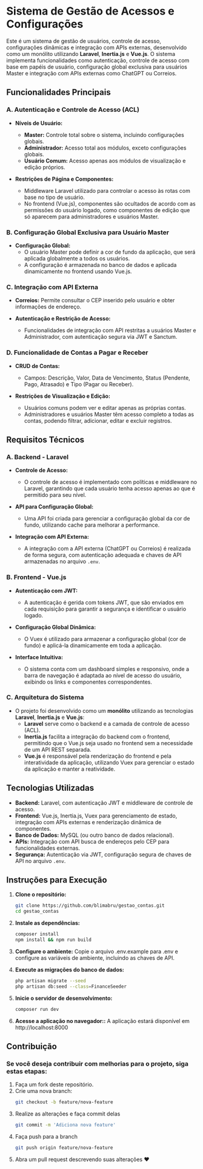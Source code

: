 # Sistema de Gestão de Acessos e Configurações

Este é um sistema de gestão de usuários, controle de acesso, configurações dinâmicas e integração com APIs externas, desenvolvido como um monólito utilizando **Laravel**, **Inertia.js** e **Vue.js**. O sistema implementa funcionalidades como autenticação, controle de acesso com base em papéis de usuário, configuração global exclusiva para usuários Master e integração com APIs externas como ChatGPT ou Correios.

## Funcionalidades Principais

### A. Autenticação e Controle de Acesso (ACL)
- **Níveis de Usuário:**
  - **Master:** Controle total sobre o sistema, incluindo configurações globais.
  - **Administrador:** Acesso total aos módulos, exceto configurações globais.
  - **Usuário Comum:** Acesso apenas aos módulos de visualização e edição próprios.
  
- **Restrições de Página e Componentes:**
  - Middleware Laravel utilizado para controlar o acesso às rotas com base no tipo de usuário.
  - No frontend (Vue.js), componentes são ocultados de acordo com as permissões do usuário logado, como componentes de edição que só aparecem para administradores e usuários Master.

### B. Configuração Global Exclusiva para Usuário Master
- **Configuração Global:**
  - O usuário Master pode definir a cor de fundo da aplicação, que será aplicada globalmente a todos os usuários.
  - A configuração é armazenada no banco de dados e aplicada dinamicamente no frontend usando Vue.js.

### C. Integração com API Externa
  - **Correios:** Permite consultar o CEP inserido pelo usuário e obter informações de endereço.

- **Autenticação e Restrição de Acesso:**
  - Funcionalidades de integração com API restritas a usuários Master e Administrador, com autenticação segura via JWT e Sanctum.

### D. Funcionalidade de Contas a Pagar e Receber
- **CRUD de Contas:**
  - Campos: Descrição, Valor, Data de Vencimento, Status (Pendente, Pago, Atrasado) e Tipo (Pagar ou Receber).
  
- **Restrições de Visualização e Edição:**
  - Usuários comuns podem ver e editar apenas as próprias contas.
  - Administradores e usuários Master têm acesso completo a todas as contas, podendo filtrar, adicionar, editar e excluir registros.

## Requisitos Técnicos

### A. Backend - Laravel
- **Controle de Acesso:**
  - O controle de acesso é implementado com políticas e middleware no Laravel, garantindo que cada usuário tenha acesso apenas ao que é permitido para seu nível.
  
- **API para Configuração Global:**
  - Uma API foi criada para gerenciar a configuração global da cor de fundo, utilizando cache para melhorar a performance.
  
- **Integração com API Externa:**
  - A integração com a API externa (ChatGPT ou Correios) é realizada de forma segura, com autenticação adequada e chaves de API armazenadas no arquivo `.env`.

### B. Frontend - Vue.js
- **Autenticação com JWT:**
  - A autenticação é gerida com tokens JWT, que são enviados em cada requisição para garantir a segurança e identificar o usuário logado.

- **Configuração Global Dinâmica:**
  - O Vuex é utilizado para armazenar a configuração global (cor de fundo) e aplicá-la dinamicamente em toda a aplicação.

- **Interface Intuitiva:**
  - O sistema conta com um dashboard simples e responsivo, onde a barra de navegação é adaptada ao nível de acesso do usuário, exibindo os links e componentes correspondentes.

### C. Arquitetura do Sistema
- O projeto foi desenvolvido como um **monólito** utilizando as tecnologias **Laravel**, **Inertia.js** e **Vue.js**:
  - **Laravel** serve como o backend e a camada de controle de acesso (ACL).
  - **Inertia.js** facilita a integração do backend com o frontend, permitindo que o Vue.js seja usado no frontend sem a necessidade de um API REST separada.
  - **Vue.js** é responsável pela renderização do frontend e pela interatividade da aplicação, utilizando Vuex para gerenciar o estado da aplicação e manter a reatividade.

## Tecnologias Utilizadas

- **Backend:** Laravel, com autenticação JWT e middleware de controle de acesso.
- **Frontend:** Vue.js, Inertia.js, Vuex para gerenciamento de estado, integração com APIs externas e renderização dinâmica de componentes.
- **Banco de Dados:** MySQL (ou outro banco de dados relacional).
- **APIs:** Integração com API busca de endereços pelo CEP para funcionalidades externas.
- **Segurança:** Autenticação via JWT, configuração segura de chaves de API no arquivo `.env`.


## Instruções para Execução

1. **Clone o repositório:**
   ```bash
   git clone https://github.com/blimabru/gestao_contas.git
   cd gestao_contas
   ```

2. **Instale as dependências:**
   ```bash
   composer install
   npm install && npm run build
   ```

3. **Configure o ambiente:** Copie o arquivo .env.example para .env e configure as variáveis de ambiente, incluindo as chaves de API.

4. **Execute as migrações do banco de dados:**
   ```bash
   php artisan migrate --seed
   php artisan db:seed --class=FinanceSeeder
   ```

5. **Inicie o servidor de desenvolvimento:**
   ```bash
   composer run dev
   ```

6. **Acesse a aplicação no navegador::** A aplicação estará disponível em http://localhost:8000

## Contribuição

### Se você deseja contribuir com melhorias para o projeto, siga estas etapas:

1. Faça um fork deste repositório.
2. Crie uma nova branch:
   ```bash
   git checkout -b feature/nova-feature
   ```
3. Realize as alterações e faça commit delas
   ```bash
   git commit -m 'Adiciona nova feature'
   ```
4. Faça push para a branch
   ```bash
   git push origin feature/nova-feature
   ```
5. Abra um pull request descrevendo suas alterações ❤️
